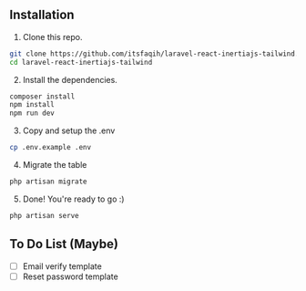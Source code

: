 ## Installation
1. Clone this repo.
```bash
git clone https://github.com/itsfaqih/laravel-react-inertiajs-tailwind.git
cd laravel-react-inertiajs-tailwind
```
2. Install the dependencies.
```bash
composer install
npm install
npm run dev
```
3. Copy and setup the .env
```bash
cp .env.example .env
```
4. Migrate the table
```bash
php artisan migrate
```
5. Done! You're ready to go :)
```bash
php artisan serve
```

## To Do List (Maybe)
- [ ] Email verify template
- [ ] Reset password template
